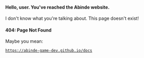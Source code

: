 
#### Hello, user. You've reached the Abinde website.

I don't know what you're talking about. This page doesn't exist!

#### 404: Page Not Found

Maybe you mean:

[`https://abinde-game-dev.github.io/docs`](https://abinde-game-dev.github.io/docs)